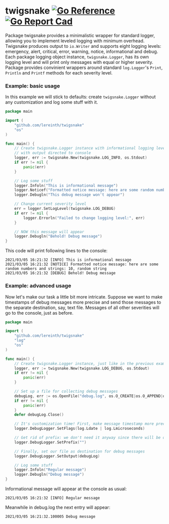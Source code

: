 # twigsnake [![Go Reference](https://pkg.go.dev/badge/github.com/lereinth/twigsnake.svg)](https://pkg.go.dev/github.com/lereinth/twigsnake) [![Go Report Cad](https://goreportcard.com/badge/github.com/lereinth/twigsnake)](https://goreportcard.com/report/github.com/lereinth/twigsnake)
Package twigsnake provides a minimalistic wrapper for standard logger, allowing you to implement leveled logging with minimum overhead.
Twigsnake produces output to `io.Writer` and supports eight logging levels: emergency, alert, critical, error, warning, notice,
informational and debug. Each  package logging object instance, `twigsnake.Logger`, has its own logging level and will print only
messages with equal or higher severity.
Package provides convinient wrappers around standard `log.Logger`'s `Print`, `Println` and `Printf` methods for each severity level.

### Example: basic usage

In this example we will stick to defaults: create `twigsnake.Logger` without any customization and log some stuff with it.

```go
package main

import (
	"github.com/lereinth/twigsnake"
	"os"
)

func main() {
	// Create twigsnake.Logger instance with informational logging level (i.e. log everything except debug messages) and
	// with output directed to console
	logger, err := twigsnake.New(twigsnake.LOG_INFO, os.Stdout)
	if err != nil {
		panic(err)
	}

	// Log some stuff
	logger.Infoln("This is informational message")
	logger.Noticef("Formatted notice message: here are some random numbers and strings: %d, %s", 10, "random string")
	logger.Debugln("This debug message won't appear")

	// Change current severity level
	err = logger.SetLogLevel(twigsnake.LOG_DEBUG)
	if err != nil {
		logger.Errorln("Failed to change logging level:", err)
	}

	// NOW this message will appear
	logger.Debugln("Behold! Debug message")
}
```
This code will print following lines to the console:
```
2021/03/05 16:21:32 [INFO] This is informational message
2021/03/05 16:21:32 [NOTICE] Formatted notice message: here are some random numbers and strings: 10, random string
2021/03/05 16:21:32 [DEBUG] Behold! Debug message
```
### Example: advanced usage

Now let's make our task a little bit more intricate. Suppose we want to make timestamps of debug messages more precise and send
those messages to the separate destination, say, text file. Messages of all other severities will go to the console, just as before.

```go
package main

import (
	"github.com/lereinth/twigsnake"
	"log"
	"os"
)

func main() {
	// Create twigsnake.Logger instance, just like in the previous example
	logger, err := twigsnake.New(twigsnake.LOG_DEBUG, os.Stdout)
	if err != nil {
		panic(err)
	}

	// Set up a file for collecting debug messages
	debugLog, err := os.OpenFile("debug.log", os.O_CREATE|os.O_APPEND|os.O_WRONLY, 0644)
	if err != nil {
		panic(err)
	}
	defer debugLog.Close()

	// It's customization time! First, make message timestamp more precise
	logger.DebugLogger.SetFlags(log.Ldate | log.Lmicroseconds)

	// Get rid of prefix: we don't need it anyway since there will be only debug messages in our file
	logger.DebugLogger.SetPrefix("")

	// Finally, set our file as destination for debug messages
	logger.DebugLogger.SetOutput(debugLog)

	// Log some stuff
	logger.Infoln("Regular message")
	logger.Debugln("Debug message")
}
```

Informational message will appear at the console as usual:
```
2021/03/05 16:21:32 [INFO] Regular message
```

Meanwhile in debug.log the next entry will appear:
```
2021/03/05 16:21:32.100005 Debug message
```
